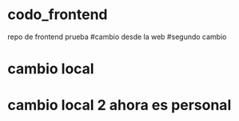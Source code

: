 # codo_frontend
repo de frontend
prueba
#cambio desde la web
#segundo cambio
# cambio local
# cambio local 2 ahora es personal
 